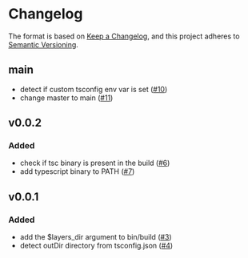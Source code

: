 # Changelog
The format is based on [Keep a Changelog](https://keepachangelog.com/en/1.0.0/),
and this project adheres to [Semantic Versioning](https://semver.org/spec/v2.0.0.html).

## main
- detect if custom tsconfig env var is set ([#10](https://github.com/heroku/nodejs-typescript-buildpack/pull/10))
- change master to main ([#11](https://github.com/heroku/nodejs-typescript-buildpack/pull/11))

## v0.0.2
### Added
- check if tsc binary is present in the build ([#6](https://github.com/heroku/nodejs-typescript-buildpack/pull/6))
- add typescript binary to PATH ([#7](https://github.com/heroku/nodejs-typescript-buildpack/pull/7))

## v0.0.1
### Added
- add the $layers_dir argument to bin/build ([#3](https://github.com/heroku/nodejs-typescript-buildpack/pull/3))
- detect outDir directory from tsconfig.json ([#4](https://github.com/heroku/nodejs-typescript-buildpack/pull/4))
